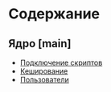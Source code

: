 Содержание
==========


Ядро [main]
-----------
* [Подключение скриптов](https://github.com/kolibri1/BitrixBook/blob/master/scripts.md) 
* [Кеширование](https://github.com/kolibri1/BitrixBook/blob/master/cache.md)
* [Пользователи](https://github.com/kolibri1/BitrixBook/blob/master/users.md) 


